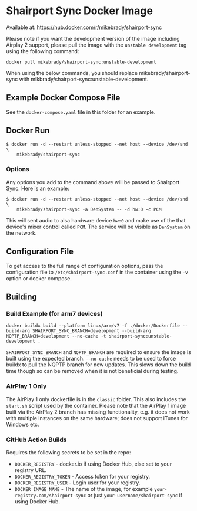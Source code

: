 # Shairport Sync Docker Image

Available at: https://hub.docker.com/r/mikebrady/shairport-sync

Please note if you want the development version of the image including Airplay 2 support, please pull the image with the ```unstable development``` tag using the following command:
```
docker pull mikebrady/shairport-sync:unstable-development
```

When using the below commands, you should replace mikebrady/shairport-sync with mikbrady/shairport-sync:unstable-development.

## Example Docker Compose File
See the `docker-compose.yaml` file in this folder for an example.

## Docker Run

```
$ docker run -d --restart unless-stopped --net host --device /dev/snd \
    mikebrady/shairport-sync
```

### Options

Any options you add to the command above will be passed to Shairport Sync. Here is an example:
```
$ docker run -d --restart unless-stopped --net host --device /dev/snd \
    mikebrady/shairport-sync -a DenSystem -- -d hw:0 -c PCM
```
This will sent audio to alsa hardware device `hw:0` and make use of the that device's mixer control called `PCM`. The service will be visible as `DenSystem` on the network.

## Configuration File

To get access to the full range of configuration options, pass the configuration file to `/etc/shairport-sync.conf` in the container using the `-v` option or docker compose.

## Building
### Build Example (for arm7 devices)

```
docker buildx build --platform linux/arm/v7 -f ./docker/Dockerfile --build-arg SHAIRPORT_SYNC_BRANCH=development --build-arg NQPTP_BRANCH=development --no-cache -t shairport-sync:unstable-development .
```

`SHAIRPORT_SYNC_BRANCH` and `NQPTP_BRANCH` are required to ensure the image is built using the expected branch.
`--no-cache` needs to be used to force buildx to pull the NQPTP branch for new updates. This slows down the build time though so can be removed when it is not beneficial during testing.

### AirPlay 1 Only

The AirPlay 1 only dockerfile is in the `classic` folder. This also includes the `start.sh` script used by the container. Please note that the AirPlay 1 image built via the AirPlay 2 branch has missing functionality, e.g. it does not work with multiple instances on the same hardware; does not support iTunes for Windows etc.

### GitHub Action Builds

Requires the following secrets to be set in the repo:
- `DOCKER_REGISTRY` - docker.io if using Docker Hub, else set to your registry URL.
- `DOCKER_REGISTRY_TOKEN` - Access token for your registry.
- `DOCKER_REGISTRY_USER` - Login user for your registry.
- `DOCKER_IMAGE_NAME` - The name of the image, for example `your-registry.com/shairport-sync` or just `your-username/shairport-sync` if using Docker Hub.
